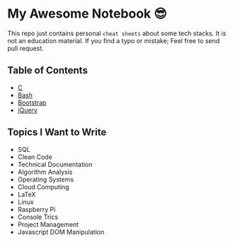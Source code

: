 # My Awesome Notebook 😎

This repo just contains personal `cheat sheets` about some tech stacks. It is not an education material. If you find a typo or mistake; Feel free to send pull request.

## Table of Contents

- [C](https://github.com/ridvanaltun/my-awesome-notebook/tree/master/C)
- [Bash](https://github.com/ridvanaltun/my-awesome-notebook/tree/master/Bash)
- [Bootstrap](https://github.com/ridvanaltun/my-awesome-notebook/tree/master/Bootstrap)
- [jQuery](https://github.com/ridvanaltun/my-awesome-notebook/tree/master/jQuery)

## Topics I Want to Write

- SQL
- Clean Code
- Technical Documentation
- Algorithm Analysis
- Operating Systems
- Cloud Computing
- LaTeX
- Linux
- Raspberry Pi
- Console Trics
- Project Management
- Javascript DOM Manipulation
